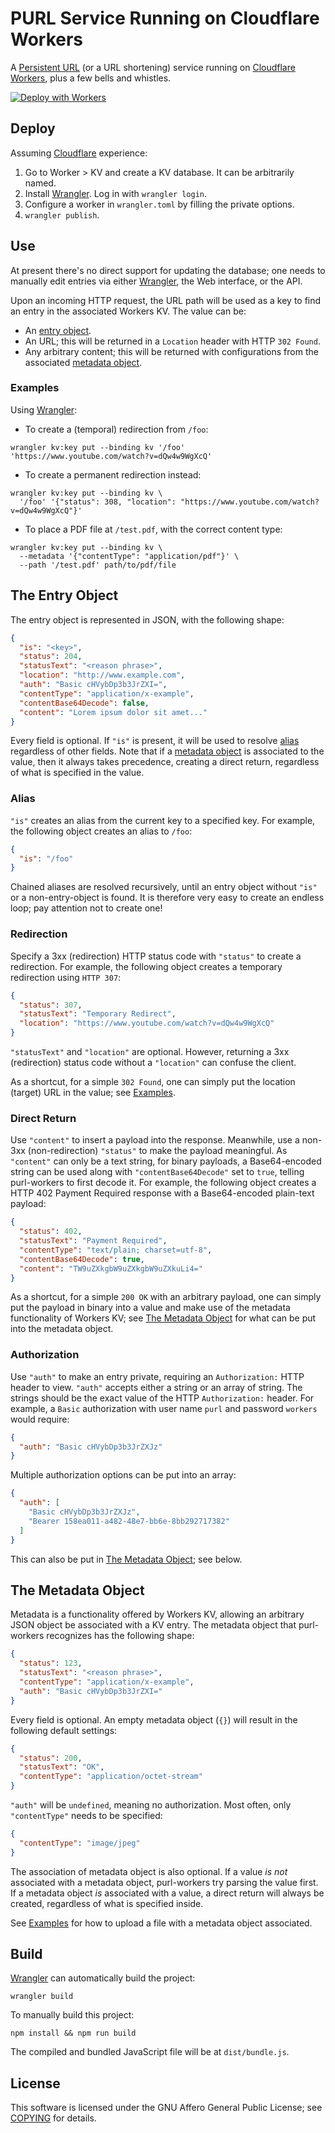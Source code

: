 # PURL Service Running on Cloudflare Workers

A [Persistent URL][purl] (or a URL shortening) service running on [Cloudflare Workers][cfwkrs], plus a few bells and whistles.

[![Deploy with Workers](https://deploy.workers.cloudflare.com/button)](https://deploy.workers.cloudflare.com/?url=https://github.com/lmy441900/purl-workers)

## Deploy

Assuming [Cloudflare][cf] experience:

1. Go to Worker \> KV and create a KV database. It can be arbitrarily named.
2. Install [Wrangler]. Log in with `wrangler login`.
3. Configure a worker in `wrangler.toml` by filling the private options.
4. `wrangler publish`.

## Use

At present there's no direct support for updating the database; one needs to manually edit entries via either [Wrangler], the Web interface, or the API.

Upon an incoming HTTP request, the URL path will be used as a key to find an entry in the associated Workers KV. The value can be:

- An [entry object](#the-entry-object).
- An URL; this will be returned in a `Location` header with HTTP `302 Found`.
- Any arbitrary content; this will be returned with configurations from the associated [metadata object](#the-metadata-object).

### Examples

Using [Wrangler]:

- To create a (temporal) redirection from `/foo`:

```shell
wrangler kv:key put --binding kv '/foo' 'https://www.youtube.com/watch?v=dQw4w9WgXcQ'
```

- To create a permanent redirection instead:

```shell
wrangler kv:key put --binding kv \
  '/foo' '{"status": 308, "location": "https://www.youtube.com/watch?v=dQw4w9WgXcQ"}'
```

- To place a PDF file at `/test.pdf`, with the correct content type:

```shell
wrangler kv:key put --binding kv \
  --metadata '{"contentType": "application/pdf"}' \
  --path '/test.pdf' path/to/pdf/file
```

## The Entry Object

The entry object is represented in JSON, with the following shape:

```json
{
  "is": "<key>",
  "status": 204,
  "statusText": "<reason phrase>",
  "location": "http://www.example.com",
  "auth": "Basic cHVybDp3b3JrZXI=",
  "contentType": "application/x-example",
  "contentBase64Decode": false,
  "content": "Lorem ipsum dolor sit amet..."
}
```

Every field is optional. If `"is"` is present, it will be used to resolve [alias](#alias) regardless of other fields. Note that if a [metadata object](#the-metadata-object) is associated to the value, then it always takes precedence, creating a direct return, regardless of what is specified in the value.

### Alias

`"is"` creates an alias from the current key to a specified key. For example, the following object creates an alias to `/foo`:

```json
{
  "is": "/foo"
}
```

Chained aliases are resolved recursively, until an entry object without `"is"` or a non-entry-object is found. It is therefore very easy to create an endless loop; pay attention not to create one!

### Redirection

Specify a 3xx (redirection) HTTP status code with `"status"` to create a redirection. For example, the following object creates a temporary redirection using `HTTP 307`:

```json
{
  "status": 307,
  "statusText": "Temporary Redirect",
  "location": "https://www.youtube.com/watch?v=dQw4w9WgXcQ"
}
```

`"statusText"` and `"location"` are optional. However, returning a 3xx (redirection) status code without a `"location"` can confuse the client.

As a shortcut, for a simple `302 Found`, one can simply put the location (target) URL in the value; see [Examples](#examples).

### Direct Return

Use `"content"` to insert a payload into the response. Meanwhile, use a non-3xx (non-redirection) `"status"` to make the payload meaningful. As `"content"` can only be a text string, for binary payloads, a Base64-encoded string can be used along with `"contentBase64Decode"` set to `true`, telling purl-workers to first decode it. For example, the following object creates a HTTP 402 Payment Required response with a Base64-encoded plain-text payload:

```json
{
  "status": 402,
  "statusText": "Payment Required",
  "contentType": "text/plain; charset=utf-8",
  "contentBase64Decode": true,
  "content": "TW9uZXkgbW9uZXkgbW9uZXkuLi4="
}
```

As a shortcut, for a simple `200 OK` with an arbitrary payload, one can simply put the payload in binary into a value and make use of the metadata functionality of Workers KV; see [The Metadata Object](#the-metadata-object) for what can be put into the metadata object.

### Authorization

Use `"auth"` to make an entry private, requiring an `Authorization:` HTTP header to view. `"auth"` accepts either a string or an array of string. The strings should be the exact value of the HTTP `Authorization:` header. For example, a `Basic` authorization with user name `purl` and password `workers` would require:

```json
{
  "auth": "Basic cHVybDp3b3JrZXJz"
}
```

Multiple authorization options can be put into an array:

```json
{
  "auth": [
    "Basic cHVybDp3b3JrZXJz",
    "Bearer 158ea011-a482-48e7-bb6e-8bb292717382"
  ]
}
```

This can also be put in [The Metadata Object](#the-metadata-object); see below.

## The Metadata Object

Metadata is a functionality offered by Workers KV, allowing an arbitrary JSON object be associated with a KV entry. The metadata object that purl-workers recognizes has the following shape:

```json
{
  "status": 123,
  "statusText": "<reason phrase>",
  "contentType": "application/x-example",
  "auth": "Basic cHVybDp3b3JrZXI="
}
```

Every field is optional. An empty metadata object (`{}`) will result in the following default settings:

```json
{
  "status": 200,
  "statusText": "OK",
  "contentType": "application/octet-stream"
}
```

`"auth"` will be `undefined`, meaning no authorization. Most often, only `"contentType"` needs to be specified:

```json
{
  "contentType": "image/jpeg"
}
```

The association of metadata object is also optional. If a value _is not_ associated with a metadata object, purl-workers try parsing the value first. If a metadata object _is_ associated with a value, a direct return will always be created, regardless of what is specified inside.

See [Examples](#examples) for how to upload a file with a metadata object associated.

## Build

[Wrangler] can automatically build the project:

```shell
wrangler build
```

To manually build this project:

```shell
npm install && npm run build
```

The compiled and bundled JavaScript file will be at `dist/bundle.js`.

## License

This software is licensed under the GNU Affero General Public License; see [COPYING](COPYING) for details.

[purl]: https://en.wikipedia.org/wiki/Persistent_uniform_resource_locator
[cfwkrs]: https://workers.cloudflare.com/
[cf]: https://www.cloudflare.com/
[Wrangler]: https://github.com/cloudflare/wrangler
[Cargo]: https://doc.rust-lang.org/cargo/
